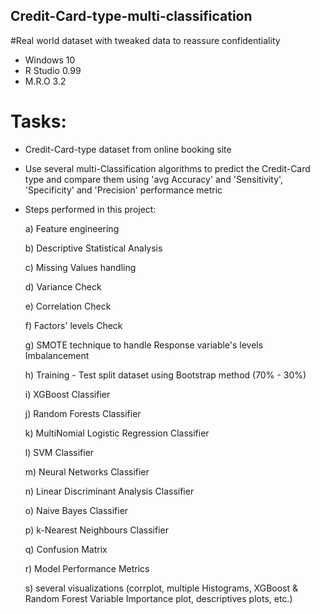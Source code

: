 ## Credit-Card-type-multi-classification
#Real world dataset with tweaked data to reassure confidentiality
- Windows 10
- R Studio 0.99
- M.R.O 3.2

# Tasks:
- Credit-Card-type dataset from online booking site
- Use several multi-Classification algorithms to predict the Credit-Card type and compare them using
  'avg Accuracy' and 'Sensitivity', 'Specificity' and 'Precision' performance metric


- Steps performed in this project: 

  a) Feature engineering
  
  b) Descriptive Statistical Analysis
  
  c) Missing Values handling
  
  d) Variance Check
  
  e) Correlation Check 
  
  f) Factors' levels Check
  
  g) SMOTE technique to handle Response variable's levels Imbalancement
  
  h) Training - Test split dataset using Bootstrap method (70% - 30%)
  
  i) XGBoost Classifier
  
  j) Random Forests Classifier
  
  k) MultiNomial Logistic Regression Classifier
  
  l) SVM Classifier
  
  m) Neural Networks Classifier
  
  n) Linear Discriminant Analysis Classifier
  
  o) Naive Bayes Classifier
  
  p) k-Nearest Neighbours Classifier
  
  q) Confusion Matrix
  
  r) Model Performance Metrics
  
  s) several visualizations (corrplot, multiple Histograms, XGBoost & Random Forest Variable Importance plot, descriptives plots, etc.) 
